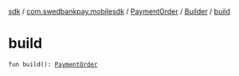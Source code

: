 [sdk](../../../index.md) / [com.swedbankpay.mobilesdk](../../index.md) / [PaymentOrder](../index.md) / [Builder](index.md) / [build](./build.md)

# build

`fun build(): `[`PaymentOrder`](../index.md)